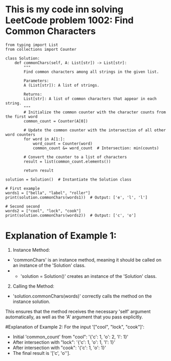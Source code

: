 # This is my code inn solving LeetCode problem 1002: Find Common Characters

```
from typing import List
from collections import Counter

class Solution:
    def commonChars(self, A: List[str]) -> List[str]:
        """
        Find common characters among all strings in the given list.

        Parameters:
        A (List[str]): A list of strings.

        Returns:
        List[str]: A list of common characters that appear in each string.
        """
        # Initialize the common counter with the character counts from the first word
        common_count = Counter(A[0])
        
        # Update the common counter with the intersection of all other word counters
        for word in A[1:]:
            word_count = Counter(word)
            common_count &= word_count  # Intersection: min(counts)

        # Convert the counter to a list of characters
        result = list(common_count.elements())
        
        return result

solution = Solution()  # Instantiate the Solution class

# First example
words1 = ["bella", "label", "roller"]
print(solution.commonChars(words1))  # Output: ['e', 'l', 'l']

# Second second
words2 = ["cool", "lock", "cook"]
print(solution.commonChars(words2))  # Output: ['c', 'o']
```

# Explanation of Example 1:

1. Instance Method:

- 'commonChars' is an instance method, meaning it should be called on an instance of the 'Solution' class.
- - 'solution = Solution()' creates an instance of the 'Solution' class.

2. Calling the Method:

- 'solution.commonChars(words)' correctly calls the method on the instance solution.

This ensures that the method receives the necessary 'self' argument automatically, as well as the 'A' argument that you pass explicitly.

#Explanation of Example 2:
For the input '["cool", "lock", "cook"]':

- Initial 'common_count' from "cool": '{'c': 1, 'o': 2, 'l': 1}'
- After intersection with "lock": '{'c': 1, 'o': 1, 'l': 1}'
- After intersection with "cook": '{'c': 1, 'o': 1}'
- The final result is '['c', 'o''].
